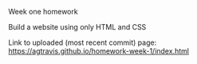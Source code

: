 Week one homework

Build a website using only HTML and CSS

Link to uploaded (most recent commit) page: https://agtravis.github.io/homework-week-1/index.html